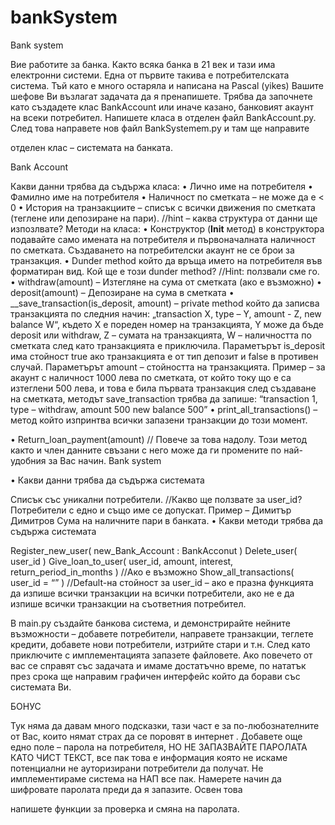 # bankSystem
Bank system

Вие работите за банка. Както всяка банка в 21 век и тази има електронни системи. Една от първите
такива е потребителската система. Тъй като е много остаряла и написана на Pascal (yikes) Вашите
шефове Ви възлагат задачата да я пренапишете. Трябва да започнете като създадете клас
BankAccount или иначе казано, банковият акаунт на всеки потребител. Напишете класа в отделен
файл BankAccount.py. След това направете нов файл BankSystemem.py и там ще направите

отделен клас – системата на банката.

Bank Account

Какви данни трябва да съдържа класа:
• Лично име на потребителя
• Фамилно име на потребителя
• Наличност по сметката – не може да е < 0
• История на транзакциите – списък с всички движения по сметката (теглене или депозиране
на пари). //hint – каква структура от данни ще изпозлвате?
Методи на класа:
• Конструктор (__Init__ метод) в конструктора подавайте само имената на потребителя и
първоначалната наличност по сметката. Създаването на потребителски акаунт не се брои
за транзакция.
• Dunder method който да връща името на потребителя във форматиран вид. Кой ще е този
dunder method? //Hint: ползвали сме го.
• withdraw(amount) – Изтегляне на сума от сметката (ако е възможно)
• deposit(amount) – Депозиране на сума в сметката
• __save_transaction(is_deposit, amount) – private method който да записва транзакцията по
следния начин: „transaction X, type – Y, amount - Z, new balance W“, където Х е пореден
номер на транзакцията, Y може да бъде deposit или withdraw, Z – сумата на транзакцията,
W – наличността по сметката след като транзакцията е приключила. Параметърът
is_deposit има стойност true ако транзакцията е от тип депозит и false в противен случай.
Параметърът amount – стойността на транзакцията.
Пример – за акаунт с наличност 1000 лева по сметката, от който току що е са изтеглени 500
лева, и това е била първата транзакция след създаване на сметката, методът
save_transaction трябва да запише: “transaction 1, type – withdraw, amount 500 new balance
500”
• print_all_transactions() – метод който изпринтва всички запазени транзакции до този
момент.

• Return_loan_payment(amount) // Повече за това надолу. Този метод както и член данните
свъзани с него може да ги промените по най-удобния за Вас начин.
Bank system

• Какви данни трябва да съдържа системата

Списък със уникални потребители. //Какво ще ползвате за user_id?
Потребители с едно и също име се допускат. Пример – Димитър Димитров
Сума на наличните пари в банката.
• Какви методи трябва да съдържа системата

Register_new_user( new_Bank_Account : BankAcconut )
Delete_user( user_id )
Give_loan_to_user( user_id, amount, interest, return_period_in_months ) //Ако е
възможно
Show_all_transactions( user_id = “” ) //Default-на стойност за user_id – ако е празна
функцията да изпише всички транзакции на всички потребители, ако не е да
изпише всички транзакции на съответния потребител.

В main.py създайте банкова система, и демонстрирайте нейните възможности – добавете
потребители, направете транзакции, теглете кредити, добавете нови потребители,
изтрийте стари и т.н. След като приключите с имплементацията запазете файловете. Ако
повечето от вас се справят със задачата и имаме достатъчно време, по нататък през срока
ще направим графичен интерфейс който да борави със системата Ви.

БОНУС

Тук няма да давам много подсказки, тази част е за по-любознателните от Вас, които нямат
страх да се поровят в интернет . Добавете още едно поле – парола на потребителя, НО
НЕ ЗАПАЗВАЙТЕ ПАРОЛАТА КАТО ЧИСТ ТЕКСТ, все пак това е информация която не искаме
потенциални не ауторизирани потребители да получат. Не имплементираме система на
НАП все пак. Намерете начин да шифровате паролата преди да я запазите. Освен това

напишете функции за проверка и смяна на паролата.